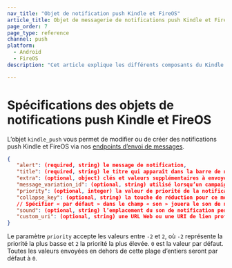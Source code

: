 ```yaml
---
nav_title: "Objet de notification push Kindle et FireOS"
article_title: Objet de messagerie de notifications push Kindle et FireOS
page_order: 7
page_type: reference
channel: push
platform:
  - Android
  - FireOS
description: "Cet article explique les différents composants du Kindle et de l’objet Notification push FireOS de Braze."

---
```


# Spécifications des objets de notifications push Kindle et FireOS

L’objet `kindle_push` vous permet de modifier ou de créer des notifications push Kindle et FireOS via nos [endpoints d’envoi de messages]({{site.baseurl}}/api/endpoints/messaging).

```json
{
   "alert": (required, string) le message de notification,
   "title": (required, string) le titre qui apparaît dans la barre de notifications,
   "extra": (optional, object) clés et valeurs supplémentaires à envoyer dans la notification push,
   "message_variation_id": (optional, string) utilisé lorsqu’un campaign_id est fourni pour spécifier avec quelle variation du message ce message doit être suivi (il doit s’agir d’un message de notification push Kindle/FireOS),
   "priority": (optional, integer) la valeur de priorité de la notification,
   "collapse_key": (optional, string) la touche de réduction pour ce message,
   // Spécifier « par défaut » dans le champ « son » jouera le son de notification par défaut
   "sound": (optional, string) l’emplacement du son de notification personnalisé dans l’appli,
   "custom_uri": (optional, string) une URL Web ou une URI de lien profond
}
```

Le paramètre `priority` accepte les valeurs entre `-2` et `2`, où `-2` représente la priorité la plus basse et `2` la priorité la plus élevée. `0` est la valeur par défaut. Toutes les valeurs envoyées en dehors de cette plage d’entiers seront par défaut à `0`.
